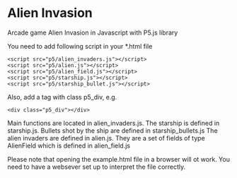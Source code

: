 # Alien Invasion
Arcade game Alien Invasion in Javascript with P5.js library

You need to add following script in your *.html file
```
<script src="p5/alien_invaders.js"></script>
<script src="p5/alien.js"></script>
<script src="p5/alien_field.js"></script>
<script src="p5/starship.js"></script>
<script src="p5/starship_bullet.js"></script>
```

Also, add a tag with class p5_div, e.g.
```
<div class="p5_div"></div>
```

Main functions are located in alien_invaders.js.
The starship is defined in starship.js.
Bullets shot by the ship are defined in starship_bullets.js
The alien invaders are defined in alien.js.
They are a set of fields of type AlienField which is defined in 
alien_field.js

Please note that opening the example.html file in a browser will ot work. 
You need to have a websever set up to interpret the file correctly.
